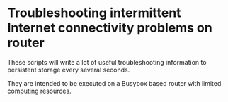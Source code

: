 # Troubleshooting intermittent Internet connectivity problems on router

These scripts will write a lot of useful troubleshooting information to
persistent storage every several seconds.

They are intended to be executed on a Busybox based router with limited
computing resources.

